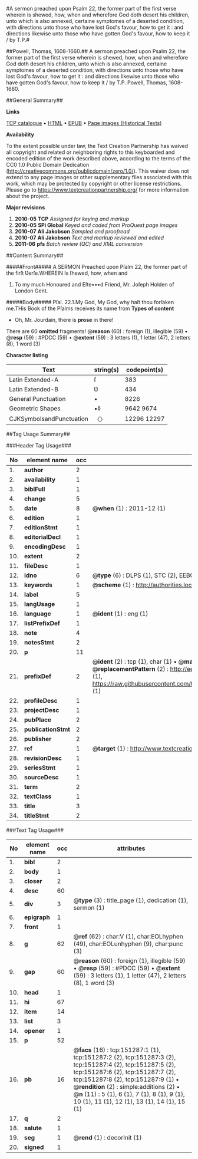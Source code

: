 #A sermon preached upon Psalm 22, the former part of the first verse wherein is shewed, how, when and wherefore God doth desert his children, unto which is also annexed, certaine symptomes of a deserted condition, with directions unto those who have lost God's favour, how to get it : and directions likewise unto those who have gotten God's favour, how to keep it / by T.P.#

##Powell, Thomas, 1608-1660.##
A sermon preached upon Psalm 22, the former part of the first verse wherein is shewed, how, when and wherefore God doth desert his children, unto which is also annexed, certaine symptomes of a deserted condition, with directions unto those who have lost God's favour, how to get it : and directions likewise unto those who have gotten God's favour, how to keep it / by T.P.
Powell, Thomas, 1608-1660.

##General Summary##

**Links**

[TCP catalogue](http://www.ota.ox.ac.uk/tcp/)  • 
[HTML](http://tei.it.ox.ac.uk/tcp/Texts-HTML/free/A90/A90892.html)  • 
[EPUB](http://tei.it.ox.ac.uk/tcp/Texts-EPUB/free/A90/A90892.epub) • 
[Page images (Historical Texts)](https://historicaltexts.jisc.ac.uk/eebo-42475138e)

**Availability**

To the extent possible under law, the Text Creation Partnership has waived all copyright and related or neighboring rights to this keyboarded and encoded edition of the work described above, according to the terms of the CC0 1.0 Public Domain Dedication (http://creativecommons.org/publicdomain/zero/1.0/). This waiver does not extend to any page images or other supplementary files associated with this work, which may be protected by copyright or other license restrictions. Please go to https://www.textcreationpartnership.org/ for more information about the project.

**Major revisions**

1. __2010-05__ __TCP__ *Assigned for keying and markup*
1. __2010-05__ __SPi Global__ *Keyed and coded from ProQuest page images*
1. __2010-07__ __Ali Jakobson__ *Sampled and proofread*
1. __2010-07__ __Ali Jakobson__ *Text and markup reviewed and edited*
1. __2011-06__ __pfs__ *Batch review (QC) and XML conversion*

##Content Summary##

#####Front#####
A SERMON Preached upon Pſalm 22, the former part of the firſt Ʋerſe.WHEREIN Is ſhewed, how, when and
1. To my much Honoured and Eſte•••d Friend, Mr. Joſeph Holden of London Gent.

#####Body#####
Pſal. 22.1.My God, My God, why haſt thou forſaken me.THis Book of the Pſalms receives its name from 
**Types of content**

  * Oh, Mr. Jourdain, there is **prose** in there!

There are 60 **omitted** fragments! 
 @__reason__ (60) : foreign (1), illegible (59)  •  @__resp__ (59) : #PDCC (59)  •  @__extent__ (59) : 3 letters (1), 1 letter (47), 2 letters (8), 1 word (3)

**Character listing**


|Text|string(s)|codepoint(s)|
|---|---|---|
|Latin Extended-A|ſ|383|
|Latin Extended-B|Ʋ|434|
|General Punctuation|•|8226|
|Geometric Shapes|▪◊|9642 9674|
|CJKSymbolsandPunctuation|〈〉|12296 12297|

##Tag Usage Summary##

###Header Tag Usage###

|No|element name|occ|attributes|
|---|---|---|---|
|1.|__author__|2||
|2.|__availability__|1||
|3.|__biblFull__|1||
|4.|__change__|5||
|5.|__date__|8| @__when__ (1) : 2011-12 (1)|
|6.|__edition__|1||
|7.|__editionStmt__|1||
|8.|__editorialDecl__|1||
|9.|__encodingDesc__|1||
|10.|__extent__|2||
|11.|__fileDesc__|1||
|12.|__idno__|6| @__type__ (6) : DLPS (1), STC (2), EEBO-CITATION (1), OCLC (1), VID (1)|
|13.|__keywords__|1| @__scheme__ (1) : http://authorities.loc.gov/ (1)|
|14.|__label__|5||
|15.|__langUsage__|1||
|16.|__language__|1| @__ident__ (1) : eng (1)|
|17.|__listPrefixDef__|1||
|18.|__note__|4||
|19.|__notesStmt__|2||
|20.|__p__|11||
|21.|__prefixDef__|2| @__ident__ (2) : tcp (1), char (1)  •  @__matchPattern__ (2) : ([0-9\-]+):([0-9IVX]+) (1), (.+) (1)  •  @__replacementPattern__ (2) : http://eebo.chadwyck.com/downloadtiff?vid=$1&page=$2 (1), https://raw.githubusercontent.com/textcreationpartnership/Texts/master/tcpchars.xml#$1 (1)|
|22.|__profileDesc__|1||
|23.|__projectDesc__|1||
|24.|__pubPlace__|2||
|25.|__publicationStmt__|2||
|26.|__publisher__|2||
|27.|__ref__|1| @__target__ (1) : http://www.textcreationpartnership.org/docs/. (1)|
|28.|__revisionDesc__|1||
|29.|__seriesStmt__|1||
|30.|__sourceDesc__|1||
|31.|__term__|2||
|32.|__textClass__|1||
|33.|__title__|3||
|34.|__titleStmt__|2||


###Text Tag Usage###

|No|element name|occ|attributes|
|---|---|---|---|
|1.|__bibl__|2||
|2.|__body__|1||
|3.|__closer__|2||
|4.|__desc__|60||
|5.|__div__|3| @__type__ (3) : title_page (1), dedication (1), sermon (1)|
|6.|__epigraph__|1||
|7.|__front__|1||
|8.|__g__|62| @__ref__ (62) : char:V (1), char:EOLhyphen (49), char:EOLunhyphen (9), char:punc (3)|
|9.|__gap__|60| @__reason__ (60) : foreign (1), illegible (59)  •  @__resp__ (59) : #PDCC (59)  •  @__extent__ (59) : 3 letters (1), 1 letter (47), 2 letters (8), 1 word (3)|
|10.|__head__|1||
|11.|__hi__|67||
|12.|__item__|14||
|13.|__list__|3||
|14.|__opener__|1||
|15.|__p__|52||
|16.|__pb__|16| @__facs__ (16) : tcp:151287:1 (1), tcp:151287:2 (2), tcp:151287:3 (2), tcp:151287:4 (2), tcp:151287:5 (2), tcp:151287:6 (2), tcp:151287:7 (2), tcp:151287:8 (2), tcp:151287:9 (1)  •  @__rendition__ (2) : simple:additions (2)  •  @__n__ (11) : 5 (1), 6 (1), 7 (1), 8 (1), 9 (1), 10 (1), 11 (1), 12 (1), 13 (1), 14 (1), 15 (1)|
|17.|__q__|2||
|18.|__salute__|1||
|19.|__seg__|1| @__rend__ (1) : decorInit (1)|
|20.|__signed__|1||

